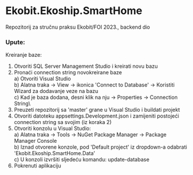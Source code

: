 # Ekobit.Ekoship.SmartHome
Repozitorij za stručnu praksu Ekobit/FOI 2023., backend dio

### Upute:
Kreiranje baze:
  1. Otvoriti SQL Server Management Studio i kreirati novu bazu
  2. Pronaći connection string novokreirane baze\
    a) Otvoriti Visual Studio\
    b) Alatna traka -> View -> ikonica 'Connect to Database' -> Koristiti Wizard za dodavanje veze na bazu\
    c) Kad je baza dodana, desni klik na nju -> Properties -> Connection String\
3. Preuzeti repozitorij sa 'master' grane u Visual Studio i buildati projekt
4. Otvoriti datoteku appsettings.Development.json i zamijeniti postojeći connection string sa svojim (iz koraka 2)
5. Otvoriti konzolu u Visual Studio:\
  a) Alatna traka -> Tools -> NuGet Package Manager -> Package Manager Console\
  b) Iznad otvorene konzole, pod 'Default project' iz dropdown-a odabrati 'Ekobit.Ekoship.SmartHome.Data'\
  c) U konzoli izvršiti sljedeću komandu: update-database
6. Pokrenuti aplikaciju
